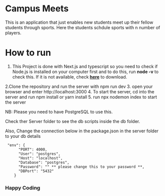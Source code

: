# Campus Meets

This is an application that just enables new students meet up their fellow students through sports. Here the students schdule sports with n number of players.

# How to run
1. This Project is done with Next.js and typescript so you need to check if Node.js is installed on your computer first and to do this, run **node -v** to check this. If it is not available, check **[here](https://nodejs.org/en/download)** to download.

2.Clone the repository and run the server with npm run dev
3. open your browser and enter http://localhost:3000
4. To start the server, cd into the server and run npm install or yarn install
5. run npx nodemon index to start the server

NB: Please you need to have PostgreSQL to use this.

Check ther Server folder to see the db scripts inside the db folder.


Also, Change the connection below in the package.json in the server folder to your db details
```
 "env": {
      "PORT": 4000,
      "User": "postgres",
      "Host": "localhost",
      "Database": "postgres",
      "Password": "" ** please change this to your password **,
      "DBPort": "5432"
    }
```


### Happy Coding